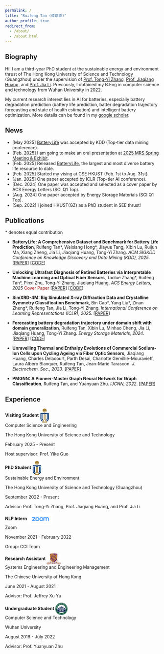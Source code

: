 ```yaml
---
permalink: /
title: "Ruifeng Tan (谭瑞锋)"
author_profile: true
redirect_from: 
  - /about/
  - /about.html
---
```


## Biography

Hi! I am a third-year PhD student at the sustainable energy and environment thrust of The Hong Kong University of Science and Technology (Guangzhou) under the supervision of [Prof. Tong-Yi Zhang](https://facultyprofiles.hkust-gz.edu.cn/faculty-personal-page/ZHANG-Tongyi/mezhangt), [Prof. Jiaqiang Huang](https://seejhuang.people.ust.hk/), and [Prof. Jia Li](https://sites.google.com/view/lijia). Previously, I obtained my B.Eng in computer science and technology from Wuhan University in 2022. 

My current research interest lies in AI for batteries, especially battery degradation prediction (battery life prediction, batter degradation trajectory forecasting and state of health estimation) and intelligent battery optimization. More details can be found in my [google scholar](https://scholar.google.com/citations?hl=zh-CN&view_op=list_works&gmla=AC6lMd8PIH28jI9lFlL_C9WwIrKkPBVFLJ4Q4yxwypYTF9x3S1TySXmdp1jXnovKUUB0Hef-DqMoRood9idOPGrsI-ZUPl0&user=XAGG2pIAAAAJ).

## News

- [May 2025] [BatteryLife](https://github.com/Ruifeng-Tan/BatteryLife) was accepted by KDD (Top-tier data mining conference).
- [Feb. 2025] I am going to make an oral presentation at [2025 MRS Spring Meeting & Exhibit](https://www.mrs.org/meetings-events/annual-meetings/archive/meeting/presentations/view/2025-mrs-spring-meeting/2025-mrs-spring-meeting-4200254).
- [Feb. 2025] Released [BatteryLife](https://github.com/Ruifeng-Tan/BatteryLife), the largest and most diverse battery life resource to date.
- [Feb. 2025] Started my vising at CSE HKUST (Feb. 1st to Aug. 31st).
- [Jan. 2025] One paper accepted by ICLR (Top-tier AI conference).
- [Dec. 2024] One paper was accepted and selected as a cover paper by ACS Energy Letters (SCI Q1 Top).
- [Aug. 2024] One paper accepted by Energy Storage Materials (SCI Q1 Top).
- [Sep. 2022] I joined HKUST(GZ) as a PhD student in SEE thrust!

## Publications
\*  denotes equal contribution

- **BatteryLife: A Comprehensive Dataset and Benchmark for Battery Life Prediction**, Ruifeng Tan\*, Weixiang Hong\*, Jiayue Tang, Xibin Lu, Ruijun Ma, Xiang Zheng, Jia Li, Jiaqiang Huang, Tong-Yi Zhang. *ACM SIGKDD Conference on Knowledge Discovery and Data Mining (KDD), 2025*. [[PAPER](https://arxiv.org/abs/2502.18807)] [[CODE](https://github.com/Ruifeng-Tan/BatteryLife)]

- **Unlocking Ultrafast Diagnosis of Retired Batteries via Interpretable Machine Learning and Optical Fiber Sensors**, Taolue Zhang\*, Ruifeng Tan\*, Pinxi Zhu, Tong-Yi Zhang, Jiaqiang Huang. *ACS Energy Letters, 2025* <span style="color: rgb(154, 3, 2);"> Cover Paper </span> [[PAPER](https://pubs.acs.org/doi/abs/10.1021/acsenergylett.4c03054?casa_token=a57iWJ-S8fUAAAAA:_vU-Lr1B80ArJ2EPmjZwJgo4xTK7UZGDTLf15-9PFFoNcAjTWvuKrkCbOkkr_jcTHmcyFnMBCkNnHBT58g&casa_token=mjB3jOP8MyEAAAAA:VB6LMG4fozcFBwmO79Fgd3d3q6YD2iENgzqAfzGWm0ckmqyepRQdwAYoTilNW4OjN_sVIYa1lRPu7mtPxg)] [[CODE](https://github.com/Ruifeng-Tan/Ultrafast-diagnosis-of-retired-batteries)]
- **SimXRD-4M: Big Simulated X-ray Diffraction Data and Crystalline Symmetry Classification Benchmark**, Bin Cao\*, Yang Liu\*, Zinan Zheng\*, Ruifeng Tan, Jia Li, Tong-Yi Zhang. *International Conference on Learning Representations (ICLR), 2025.* [[PAPER](https://openreview.net/forum?id=mkuB677eMM)]
- **Forecasting battery degradation trajectory under domain shift with domain generalization**, Ruifeng Tan, Xibin Lu, Minhao Cheng, Jia Li, Jiaqiang Huang, Tong-Yi Zhang. *Energy Storage Materials, 2024*. [[PAPER](https://www.sciencedirect.com/science/article/pii/S2405829724005518)] [[CODE](https://github.com/Ruifeng-Tan/MAGNet)]
- **Unravelling Thermal and Enthalpy Evolutions of Commercial Sodium-Ion Cells upon Cycling Ageing via Fiber Optic Sensors**, Jiaqiang Huang, Charles Delacourt, Parth Desai, Charlotte Gervillié-Mouravieff, Laura Albero Blanquer, Ruifeng Tan, Jean-Marie Tarascon. *J. Electrochem. Soc., 2023*. [[PAPER](https://iopscience.iop.org/article/10.1149/1945-7111/acf625)]
- **PMGNN: A Pioneer-Master Graph Neural Network for Graph Classification**, Ruifeng Tan, and Yuanyuan Zhu. *IJCNN, 2022*. [[PAPER](https://ieeexplore.ieee.org/document/9892849)]

## Experience
**Visiting Student**  <img src="../images/HKUSTGZ.png" alt="HKUST Logo" width="30" style="vertical-align: middle;"/>  
Computer Science and Engineering

The Hong Kong University of Science and Technology

February 2025 - Present

Host supervisor: Prof. Yike Guo

**PhD Student**  <img src="../images/HKUSTGZ.png" alt="HKUSTGZ Logo" width="30" style="vertical-align: middle;"/>  
Sustainable Energy and Environment

The Hong Kong University of Science and Technology (Guangzhou)

September 2022 - Present

Advisor: Prof. Tong-Yi Zhang, Prof. Jiaqiang Huang, and Prof. Jia Li

**NLP Intern**  <img src="../images/zoom.png" alt="zoom Logo" width="80" style="vertical-align: middle;"/>  
Zoom

November 2021 - February 2022

Group: CCI Team

**Research Assistant**  <img src="../images/CUHK.png" alt="CUHK Logo" width="45" style="vertical-align: middle;"/>  
Systems Engineering and Engineering Management

The Chinese University of Hong Kong

June 2021 - August 2021

Advisor: Prof. Jeffrey Xu Yu

**Undergraduate Student**  <img src="../images/WHU.png" alt="WHU Logo" width="40" style="vertical-align: middle;"/>  
Computer Science and Technology

Wuhan University

August 2018 - July 2022

Advisor: Prof. Yuanyuan Zhu

